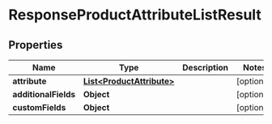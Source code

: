 

# ResponseProductAttributeListResult

## Properties

Name | Type | Description | Notes
------------ | ------------- | ------------- | -------------
**attribute** | [**List&lt;ProductAttribute&gt;**](ProductAttribute.md) |  |  [optional]
**additionalFields** | **Object** |  |  [optional]
**customFields** | **Object** |  |  [optional]




